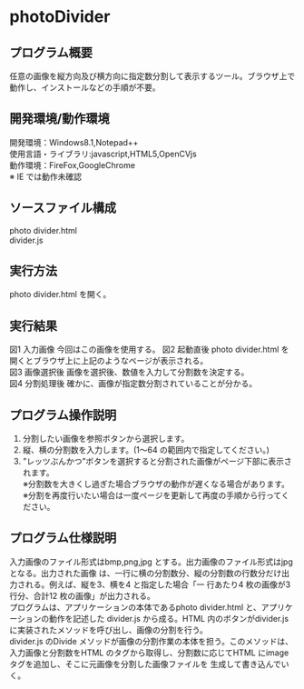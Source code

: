 # photoDivider  
## プログラム概要
任意の画像を縦方向及び横方向に指定数分割して表示するツール。ブラウザ上で動作し、インストールなどの手順が不要。  
## 開発環境/動作環境
開発環境：Windows8.1,Notepad++  
使用言語・ライブラリ:javascript,HTML5,OpenCVjs  
動作環境：FireFox,GoogleChrome  
※ IE では動作未確認  
## ソースファイル構成
photo divider.html  
divider.js  
## 実行方法
photo divider.html を開く。  
## 実行結果
図1 入力画像
今回はこの画像を使用する。
図2 起動直後
photo divider.html を開くとブラウザ上に上記のようなページが表示される。  
図3 画像選択後
画像を選択後、数値を入力して分割数を決定する。  
図4 分割処理後
確かに、画像が指定数分割されていることが分かる。  
## プログラム操作説明
1. 分割したい画像を参照ボタンから選択します。  
2. 縦、横の分割数を入力します。(1～64 の範囲内で指定してください。)  
3. ”レッツぶんかつ”ボタンを選択すると分割された画像がページ下部に表示されます。  
※分割数を大きくし過ぎた場合ブラウザの動作が遅くなる場合があります。  
※分割を再度行いたい場合は一度ページを更新して再度の手順から行ってください。  
## プログラム仕様説明
入力画像のファイル形式はbmp,png,jpg とする。出力画像のファイル形式はjpg となる。出力された画像
は、一行に横の分割数分、縦の分割数の行数分だけ出力される。例えば、縦を3、横を4 と指定した場合「一
行あたり4 枚の画像が3 行分、合計12 枚の画像」が出力される。  
プログラムは、アプリケーションの本体であるphoto divider.html と、アプリケーションの動作を記述した
divider.js から成る。HTML 内のボタンがdivider.js に実装されたメソッドを呼び出し、画像の分割を行う。  
divider.js のDivide メソッドが画像の分割作業の本体を担う。このメソッドは、入力画像と分割数をHTML
のタグから取得し、分割数に応じてHTML にimage タグを追加し、そこに元画像を分割した画像ファイルを
生成して書き込んでいく。
